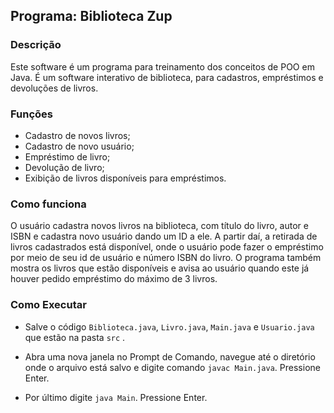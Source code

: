 ## Programa: Biblioteca Zup

### Descrição

Este software é um programa para treinamento dos conceitos de POO em Java. É um software interativo de biblioteca, para cadastros, empréstimos e devoluções de livros.

### Funções
* Cadastro de novos livros;
* Cadastro de novo usuário;
* Empréstimo de livro;
* Devolução de livro;
* Exibição de livros disponíveis para empréstimos.

### Como funciona
O usuário cadastra novos livros na biblioteca, com título do livro, autor e ISBN e cadastra novo usuário dando um ID a ele. 
A partir daí, a retirada de livros cadastrados está disponível, onde o usuário pode fazer o empréstimo por meio de seu id de usuário e número ISBN do livro.
O programa também mostra os livros que estão disponíveis e avisa ao usuário quando este já houver pedido empréstimo do máximo de 3 livros.

### Como Executar

* Salve o código `Biblioteca.java`, `Livro.java`, `Main.java` e `Usuario.java` que  estão na pasta `src` .

* Abra uma nova janela no Prompt de Comando, navegue até o diretório onde o arquivo está salvo e digite comando `javac Main.java`. Pressione Enter.
* Por último digite `java Main`. Pressione Enter.
